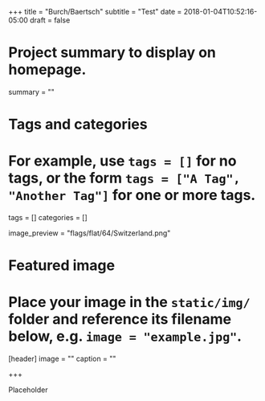 +++
title = "Burch/Baertsch"
subtitle = "Test"
date = 2018-01-04T10:52:16-05:00
draft = false

# Project summary to display on homepage.
summary = ""

# Tags and categories
# For example, use `tags = []` for no tags, or the form `tags = ["A Tag", "Another Tag"]` for one or more tags.
tags = []
categories = []

image_preview = "flags/flat/64/Switzerland.png"

# Featured image
# Place your image in the `static/img/` folder and reference its filename below, e.g. `image = "example.jpg"`.
[header]
image = ""
caption = ""

+++

Placeholder

